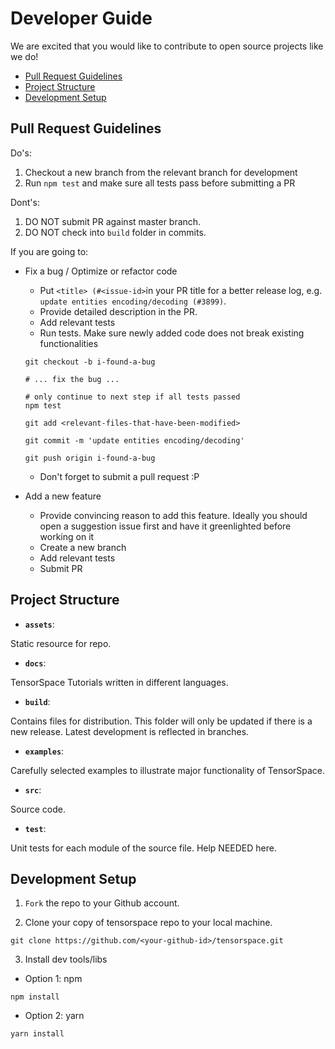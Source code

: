 # Developer Guide

We are excited that you would like to contribute to open source projects like we do!

- [Pull Request Guidelines](#pull-request-guidelines)
- [Project Structure](#project-structure)
- [Development Setup](#development-setup)

## Pull Request Guidelines
Do's:
1. Checkout a new branch from the relevant branch for development
2. Run `npm test` and make sure all tests pass before submitting a PR

Dont's:
1. DO NOT submit PR against master branch.
2. DO NOT check into `build` folder in commits.

If you are going to:
- Fix a bug / Optimize or refactor code
  - Put `<title> (#<issue-id>`in your PR title for a better release log, e.g. `update entities encoding/decoding (#3899)`.
  - Provide detailed description in the PR.
  - Add relevant tests
  - Run tests. Make sure newly added code does not break existing functionalities
  ```shell
  git checkout -b i-found-a-bug
  
  # ... fix the bug ...
  
  # only continue to next step if all tests passed
  npm test 
  
  git add <relevant-files-that-have-been-modified>
  
  git commit -m 'update entities encoding/decoding'
  
  git push origin i-found-a-bug
  ```
  - Don't forget to submit a pull request :P
  
- Add a new feature
  - Provide convincing reason to add this feature. Ideally you should open a suggestion issue first and have it greenlighted before working on it
  - Create a new branch
  - Add relevant tests
  - Submit PR

## Project Structure
- **`assets`**: 

Static resource for repo.

- **`docs`**:

TensorSpace Tutorials written in different languages.

- **`build`**: 

Contains files for distribution. This folder will only be updated if there is a new release. Latest development is reflected in branches.

- **`examples`**: 

Carefully selected examples to illustrate major functionality of TensorSpace.

- **`src`**: 

Source code.

- **`test`**:

Unit tests for each module of the source file. Help NEEDED here.


## Development Setup
1. `Fork` the repo to your Github account.

2. Clone your copy of tensorspace repo to your local machine.
```shell
git clone https://github.com/<your-github-id>/tensorspace.git
```
3. Install dev tools/libs
- Option 1: npm
```Shell
npm install 
```
- Option 2: yarn
```Shell
yarn install
```
